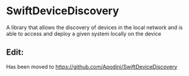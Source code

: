 # SwiftDeviceDiscovery
A library that allows the discovery of devices in the local network and is able to access and deploy a given system locally on the device

## Edit: 
Has been moved to https://github.com/Apodini/SwiftDeviceDiscovery
